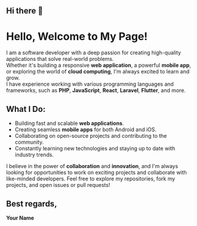 ## Hi there 👋

# Hello, Welcome to My Page!

I am a software developer with a deep passion for creating high-quality applications that solve real-world problems.  
Whether it's building a responsive **web application**, a powerful **mobile app**, or exploring the world of **cloud computing**, I'm always excited to learn and grow.  
I have experience working with various programming languages and frameworks, such as **PHP**, **JavaScript**, **React**, **Laravel**, **Flutter**, and more.  

## What I Do:
- Building fast and scalable **web applications**.
- Creating seamless **mobile apps** for both Android and iOS.
- Collaborating on open-source projects and contributing to the community.
- Constantly learning new technologies and staying up to date with industry trends.

I believe in the power of **collaboration** and **innovation**, and I'm always looking for opportunities to work on exciting projects and collaborate with like-minded developers. Feel free to explore my repositories, fork my projects, and open issues or pull requests!

## Best regards,  
**Your Name**  

